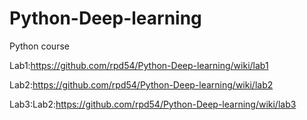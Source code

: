 # Python-Deep-learning
Python course

Lab1:https://github.com/rpd54/Python-Deep-learning/wiki/lab1

Lab2:https://github.com/rpd54/Python-Deep-learning/wiki/lab2

Lab3:Lab2:https://github.com/rpd54/Python-Deep-learning/wiki/lab3

